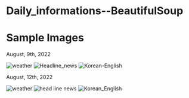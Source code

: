 # Daily_informations--BeautifulSoup
# Sample Images

August, 9th, 2022

![weather](https://user-images.githubusercontent.com/106279616/183755117-de88ab78-0b4c-4524-88bb-865d46e2fdcc.png)
![Headline_news](https://user-images.githubusercontent.com/106279616/183755162-2ce66b6a-f14d-457d-a925-b164503901ec.png)
![Korean-English](https://user-images.githubusercontent.com/106279616/183755195-464bdc87-425d-4b5b-b464-d25edb2f08f2.png)

August, 12th, 2022

![weather](https://user-images.githubusercontent.com/106279616/184364450-f58c1cd0-44bd-4fab-a11a-3e460748e686.png)
![head line news](https://user-images.githubusercontent.com/106279616/184364462-5de83b42-b722-464f-bcd3-3f094275cfe1.png)
![Korean_English](https://user-images.githubusercontent.com/106279616/184364523-db3c1ac3-084f-4000-b0fa-87a1f3a73703.png)
